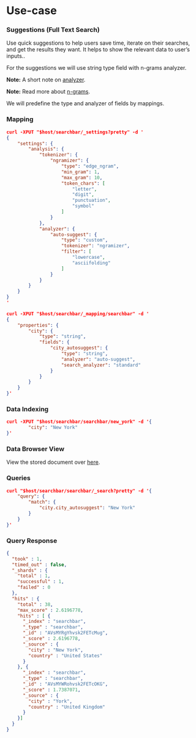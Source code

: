 # Use-case

### Suggestions (Full Text Search)

Use quick suggestions to help users save time, iterate on their searches, and get the results they want. It helps to show the relevant data to user’s inputs..

For the suggestions we will use string type field with n-grams analyzer.

**Note:** A short note on [analyzer](https://www.elastic.co/blog/found-text-analysis-part-1).

**Note:** Read more about [n-grams](https://www.elastic.co/guide/en/elasticsearch/reference/current/analysis-ngram-tokenizer.html).

We will predefine the type and  analyzer of fields by mappings.

### Mapping

```json
curl -XPUT "$host/searchbar/_settings?pretty" -d '
{
	"settings": {
		"analysis": {
			"tokenizer": {
				"ngramizer": {
					"type": "edge_ngram",
					"min_gram": 1,
					"max_gram": 10,
					"token_chars": [
						"letter",
						"digit",
						"punctuation",
						"symbol"
					]
				}
			},
			"analyzer": {
				"auto-suggest": {
					"type": "custom",
					"tokenizer": "ngramizer",
					"filter": [
						"lowercase",
						"asciifolding"
					]
				}
			}
		}
	}
}
'
```
```json
curl -XPUT "$host/searchbar/_mapping/searchbar" -d '
{
	"properties": {
		"city": {
			"type": "string",
			"fields": {
				"city_autosuggest": {
					"type": "string",
					"analyzer": "auto-suggest",
					"search_analyzer": "standard"
				}
			}
		}
	}
}'
```

### Data Indexing
```json
curl -XPUT "$host/searchbar/searchbar/new_york" -d '{
		"city": "New York"
}'
```
### Data Browser View
View the stored document over [here](https://opensource.appbase.io/dejavu/live/#?input_state=XQAAAAJDAQAAAAAAAAA9iIqnY-B2BnTZGEQz6wkFsf75RGH_jHaI0iFldVUA8qAu_IuFdCiPbQoJXhucJFD7Tx0dCbrMnss3gpLkoGLSlzMWr0Rs78QzD1cInlCxvWqSgdLhvpBcAJW68g0Vhcn0xKzkLHaOzsy68EPdXOYucCl6c8hMMQXZU8RP8JPvBLWiIf_G_5CaVPuXWMq80wmLUMeKsvdkOKaDd_W7WG8h79UJYO3PhPFiPmXeWAeqH_-_KCceHciGmUVoS8Fm9U27k6tat03f-eyZ6WT9TUKabaooF9yVF0YIOuRMkgUbbe6dMN1PEv7QtwA).

### Queries
```json
curl "$host/searchbar/searchbar/_search?pretty" -d '{
	"query": {
		"match": {
			"city.city_autosuggest": "New York"
		}
	}
}'
```

### Query Response
```json
{
  "took" : 1,
  "timed_out" : false,
  "_shards" : {
    "total" : 1,
    "successful" : 1,
    "failed" : 0
  },
  "hits" : {
    "total" : 38,
    "max_score" : 2.6196778,
    "hits" : [ {
      "_index" : "searchbar",
      "_type" : "searchbar",
      "_id" : "AVsMYRgYhvsk2FETcMug",
      "_score" : 2.6196778,
      "_source" : {
        "city" : "New York",
        "country" : "United States"
      }
    }, {
      "_index" : "searchbar",
      "_type" : "searchbar",
      "_id" : "AVsMYWRohvsk2FETcOKG",
      "_score" : 1.7387071,
      "_source" : {
        "city" : "York",
        "country" : "United Kingdom"
      }
    }]
  }
}
```
